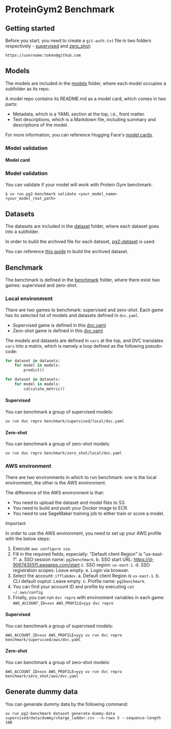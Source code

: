 # ProteinGym2 Benchmark

## Getting started

Before you start, you need to create a `git-auth.txt` file in two folders respectively - [supervised](supervised) and [zero_shot](zero_shot):

```
https://username:token@github.com
```

## Models

The models are included in the [models](models/) folder, where each model occupies a subfolder as its repo.

A model repo contains its README.md as a model card, which comes in two parts:
- Metadata, which is a YAML section at the top, i.e., front matter.
- Text descriptions, which is a Markdown file, including summary and descriptions of the model.

For more information, you can reference Hugging Face's [model cards](https://huggingface.co/docs/hub/en/model-cards).

### Model validation

#### Model card

### Model validation

You can validate if your model will work with Protein Gym benchmark:

```shell
$ uv run pg2-benchmark validate <your_model_name> <your_model_root_path>
```

## Datasets

The datasets are included in the [dataset](datasets/) folder, where each dataset goes into a subfolder.

In order to build the archived file for each dataset, [pg2-dataset](https://github.com/ProteinGym2/pg2-dataset) is used.

You can reference [this guide](https://github.com/ProteinGym2/pg2-dataset?tab=readme-ov-file#archive-data) to build the archived dataset.

## Benchmark

The benchmark is defined in the [benchmark](benchmark/) folder, where there exist two games: supervised and zero-shot.

### Local environment

There are two games to benchmark: supervised and zero-shot. Each game has its selected list of models and datasets defined in `dvc.yaml`.

- Supervised game is defined in this [dvc.yaml](supervised/local/dvc.yaml)
- Zero-shot game is defined in this [dvc.yaml](zero_shot/local/dvc.yaml)

The models and datasets are defined in `vars` at the top, and DVC translates `vars` into a matrix, which is namely a loop defined as the following pseudo-code:

```python
for dataset in datasets:
    for model in models:
        predict()

for dataset in datasets:
    for model in models:
        calculate_metric()
```

#### Supervised

You can benchmark a group of supervised models:
```shell
uv run dvc repro benchmark/supervised/local/dvc.yaml
```

#### Zero-shot

You can benchmark a group of zero-shot models:
```shell
uv run dvc repro benchmark/zero_shot/local/dvc.yaml
```

### AWS environment

There are two environments in which to run benchmark: one is the local environment, the other is the AWS environment.

The difference of the AWS environment is that:
* You need to upload the dataset and model files to S3.
* You need to build and push your Docker image to ECR.
* You need to use SageMaker training job to either train or score a model.

> [!IMPORTANT]
> In order to use the AWS environment, you need to set up your AWS profile with the below steps:
> 1. Execute `aws configure sso`.
> 2. Fill in the required fields, especially: "Default client Region" is "us-east-1".
>   a. SSO session name: `pg2benchmark`.
>   b. SSO start URL: https://d-90674355f1.awsapps.com/start
>   c. SSO region: `us-east-1`.
>   d. SSO registration scopes: Leave empty.
>   e. Login via browser.
> 2. Select the account: `ifflabdev`.
>   a. Default client Region is `us-east-1`.
>   b. CLI default ouptut: Leave empty.
>   c. Profile name: `pg2benchmark`.
> 4. You can find your account ID and profile by executing `cat ~/.aws/config`.
> 5. Finally, you can run `dvc repro` with environment variables in each game: `AWS_ACCOUNT_ID=xxx AWS_PROFILE=yyy dvc repro`

#### Supervised

You can benchmark a group of supervised models:
```shell
AWS_ACCOUNT_ID=xxx AWS_PROFILE=yyy uv run dvc repro benchmark/supervised/aws/dvc.yaml
```

#### Zero-shot

You can benchmark a group of zero-shot models:
```shell
AWS_ACCOUNT_ID=xxx AWS_PROFILE=yyy uv run dvc repro benchmark/zero_shot/aws/dvc.yaml
```

## Generate dummy data

You can generate dummy data by the following command:
```shell
uv run pg2-benchmark dataset generate-dummy-data supervised/data/dummy/charge_ladder.csv --n-rows 5 --sequence-length 100
```


